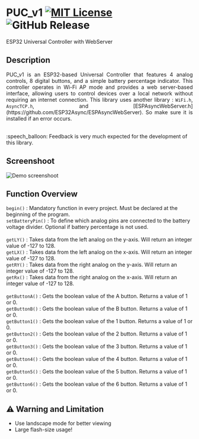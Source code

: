 # PUC_v1 [![MIT License](https://img.shields.io/badge/License-MIT-green.svg)](https://choosealicense.com/licenses/mit/) ![GitHub Release](https://img.shields.io/github/v/release/PrasZ24/PUC_v1)


ESP32 Universal Controller with WebServer

## Description
<p align="justify">
PUC_v1 is an ESP32-based Universal Controller that features 4 analog controls, 8 digital buttons, and a simple battery percentage indicator. This controller operates in Wi-Fi AP mode and provides a web server-based interface, allowing users to control devices over a local network without requiring an internet connection. This library uses another library : <code>WiFi.h</code>, <code>AsyncTCP.h</code>, and [ESPAsyncWebServer.h](https://github.com/ESP32Async/ESPAsyncWebServer). So make sure it is installed if an error occurs.<br/><br/></p>
:speech_balloon: Feedback is very much expected for the development of this library.

## Screenshoot
![Demo screenshoot](https://github.com/PrasZ24/PUC_v1/blob/main/Screenshoot/image.png?raw=true)

## Function Overview
`begin()` : Mandatory function in every project. Must be declared at the beginning of the program.<br/>
`setBatteryPin()` : To define which analog pins are connected to the battery voltage divider. Optional if battery percentage is not used.<br/><br/>
`getLY()` : Takes data from the left analog on the y-axis. Will return an integer value of -127 to 128.<br/>
`getLX()` : Takes data from the left analog on the x-axis. Will return an integer value of -127 to 128.<br/>
`getRY()` : Takes data from the right analog on the y-axis. Will return an integer value of -127 to 128.<br/>
`getRx()` : Takes data from the right analog on the x-axis. Will return an integer value of -127 to 128.<br/><br/>
`getButtonA()` : Gets the boolean value of the A button. Returns a value of 1 or 0.<br/>
`getButtonB()` : Gets the boolean value of the B button. Returns a value of 1 or 0. <br/>
`getButton1()` : Gets the boolean value of the 1 button. Returns a value of 1 or 0. <br/>
`getButton2()` : Gets the boolean value of the 2 button. Returns a value of 1 or 0. <br/>
`getButton3()` : Gets the boolean value of the 3 button. Returns a value of 1 or 0. <br/>
`getButton4()` : Gets the boolean value of the 4 button. Returns a value of 1 or 0. <br/>
`getButton5()` : Gets the boolean value of the 5 button. Returns a value of 1 or 0. <br/>
`getButton6()` : Gets the boolean value of the 6 button. Returns a value of 1 or 0. <br/>

## :warning: Warning and Limitation
* Use landscape mode for better viewing
* Large flash-size usage!
 

